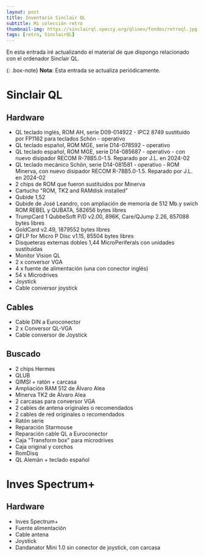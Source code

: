 ```yaml
---
layout: post
title: Inventario Sinclair QL
subtitle: Mi colección retro
thumbnail-img: https://sinclairql.speccy.org/qlinex/fondos/retroql.jpg
tags: [retro, SinclairQL]
---
```

En esta entrada iré actualizando el material de que dispongo relacionado con el ordenador Sinclair QL.

{: .box-note}
**Nota**: Esta entrada se actualiza periódicamente.

# Sinclair QL

## Hardware

- QL teclado inglés, ROM AH, serie D09-014922 - IPC2 8749 sustituido por FP1162 para teclados Schön - operativo
- QL teclado español, ROM MGE, serie D14-078592 - operativo
- QL teclado español, ROM MGE, serie D14-085687 - operativo - con nuevo disipador RECOM R-78B5.0-1.5. Reparado por J.L. en 2024-02
- QL teclado mecánico Schön, serie D14-081581 - operativo - ROM Minerva, con nuevo disipador RECOM R-78B5.0-1.5. Reparado por J.L. en 2024-02
- 2 chips de ROM que fueron sustituidos por Minerva
- Cartucho "ROM, TK2 and RAMdisk installed"
- Qubide 1,52
- Qubide de José Leandro, con ampliación de memoria de 512 Mb.y swich ROM REBEL y QUBATA, 582656 bytes libres
- TrumpCard 1 QubbeSoft P/D v2.00, 896K, Care/QJump 2.26, 857088 bytes libres
- GoldCard v2.49, 1879552 bytes libres
- QFLP for Micro P Disc v1.15, 85504 bytes libres
- Disqueteras externas dobles 1,44 MicroPeriferals con unidades sustituidas
- Monitor Vision QL
- 2 x conversor VGA
- 4 x fuente de alimentación (una con conector inglés)
- 54 x Microdrives
- Joystick
- Cable conversor joystick

## Cables

- Cable DIN a Euroconector
- 2 x Conversor QL-VGA
- Cable conversor de Joystick

## Buscado

- 2 chips Hermes
- QLUB
- QIMSI + ratón + carcasa
- Ampliación RAM 512 de Álvaro Alea
- Minerva TK2 de Álvaro Alea
- 2 carcasas para conversor VGA
- 2 cables de antena originales o recomendados
- 2 cables de red originales o recomendados
- Ratón serie
- Reparación Starmouse
- Reparación cable QL a Euroconector
- Caja "Transform box" para microdrives
- Caja original y corchos
- RomDisq
- QL Alemán + teclado español

# Inves Spectrum+

## Hardware

- Inves Spectrum+
- Fuente alimentación
- Cable antena
- Joystick
- Dandanator Mini 1.0 sin conector de joystick, con carcasa








